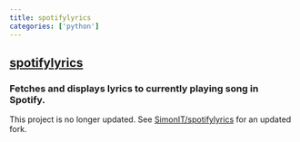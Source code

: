 ```yaml
---
title: spotifylyrics
categories: ['python']
---
```

## [spotifylyrics](https://github.com/fr31/spotifylyrics)

### Fetches and displays lyrics to currently playing song in Spotify.

This project is no longer updated. See [SimonIT/spotifylyrics](https://github.com/SimonIT/spotifylyrics) for an updated fork.
